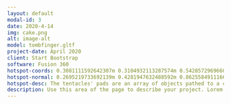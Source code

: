 ```yaml
---
layout: default
modal-id: 3
date: 2020-4-14
img: cake.png
alt: image-alt
model: tombfinger.gltf
project-date: April 2020
client: Start Bootstrap
software: Fusion 360
hotspot-coords: 0.3081111592642307m 0.3104932113287574m 0.5428572969660304m
hotspot-normal: 0.2695219733692139m 0.4281947632488592m 0.8625584911166421m
hotspot-desc: The tentacles' pads are an array of objects pathed to a curve, their scale tapered with the same curve profile as the tentacles themselves.
description: Use this area of the page to describe your project. Lorem ipsum dolor sit amet, consectetur adipisicing elit. Mollitia neque assumenda ipsam nihil, molestias magnam, recusandae quos quis inventore quisquam velit asperiores, vitae? Reprehenderit soluta, eos quod consequuntur itaque. Nam.
---
```

